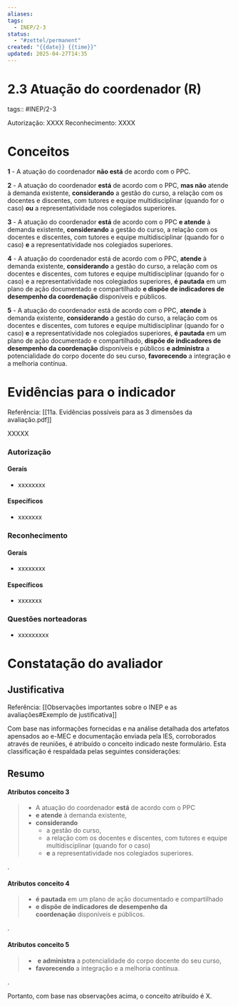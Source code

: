 ```yaml
---
aliases: 
tags:
  - INEP/2-3
status:
  - "#zettel/permanent"
created: "{{date}} {{time}}"
updated: 2025-04-27T14:35
---
```

# 2.3 Atuação do coordenador (R)

tags:: #INEP/2-3

Autorização: XXXX
Reconhecimento: XXXX

# Conceitos

**1** - A atuação do coordenador **não está** de acordo com o PPC.

**2** - A atuação do coordenador **está** de acordo com o PPC, **mas não** atende à demanda existente, **considerando** a gestão do curso, a relação com os docentes e discentes, com tutores e equipe multidisciplinar (quando for o caso) **ou** a representatividade nos colegiados superiores.

**3** - A atuação do coordenador **está** de acordo com o PPC **e atende** à demanda existente, **considerando** a gestão do curso, a relação com os docentes e discentes, com tutores e equipe multidisciplinar (quando for o caso) **e** a representatividade nos colegiados superiores.

**4** - A atuação do coordenador está de acordo com o PPC, **atende** à demanda existente, **considerando** a gestão do curso, a relação com os docentes e discentes, com tutores e equipe multidisciplinar (quando for o caso) e a representatividade nos colegiados superiores, **é pautada** em um plano de ação documentado e compartilhado **e dispõe de indicadores de desempenho da coordenação** disponíveis e públicos.

**5** - A atuação do coordenador está de acordo com o PPC, **atende** à demanda existente, **considerando** a gestão do curso, a relação com os docentes e discentes, com tutores e equipe multidisciplinar (quando for o caso) **e** a representatividade nos colegiados superiores, **é pautada** em um plano de ação documentado e compartilhado, **dispõe de indicadores de desempenho da coordenação** disponíveis e públicos **e administra** a potencialidade do corpo docente do seu curso, **favorecendo** a integração e a melhoria contínua.

# Evidências para o indicador

Referência: [[11a. Evidências possíveis para as 3 dimensões da avaliação.pdf]]

XXXXX

### Autorização

#### Gerais

- xxxxxxxx

#### Específicos

- xxxxxxx

### Reconhecimento

#### Gerais

- xxxxxxxx

#### Específicos

- xxxxxxx

### Questões norteadoras

- xxxxxxxxx

# Constatação do avaliador

## Justificativa

Referência: [[Observações importantes sobre o INEP e as avaliações#Exemplo de justificativa]]

Com base nas informações fornecidas e na análise detalhada dos artefatos apensados ao e-MEC e documentação enviada pela IES, corroborados através de reuniões, é atribuído o conceito indicado neste formulário. Esta classificação é respaldada pelas seguintes considerações:

## Resumo

#### Atributos conceito 3

> - A atuação do coordenador **está** de acordo com o PPC
> - **e atende** à demanda existente,
> - **considerando**
>   - a gestão do curso,
>   - a relação com os docentes e discentes, com tutores e equipe multidisciplinar (quando for o caso)
>   - **e** a representatividade nos colegiados superiores.

.

#### Atributos conceito 4

> - **é pautada** em um plano de ação documentado e compartilhado
> - **e dispõe de indicadores de desempenho da coordenação** disponíveis e públicos.

.

#### Atributos conceito 5

> -  **e administra** a potencialidade do corpo docente do seu curso,
> - **favorecendo** a integração e a melhoria contínua.

.

Portanto, com base nas observações acima, o conceito atribuído é X.
